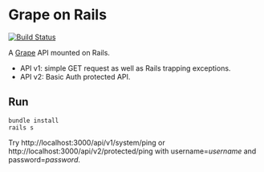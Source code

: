 Grape on Rails
==============

[![Build Status](https://secure.travis-ci.org/dblock/grape-on-rails.png)](http://travis-ci.org/dblock/grape-on-rails)

A [Grape](http://github.com/intridea/grape) API mounted on Rails.

* API v1: simple GET request as well as Rails trapping exceptions.
* API v2: Basic Auth protected API.

Run
---

```
bundle install
rails s
```

Try http://localhost:3000/api/v1/system/ping or http://localhost:3000/api/v2/protected/ping with username=*username* and password=*password*.

